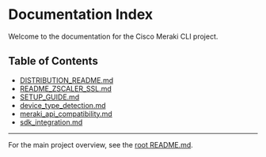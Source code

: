 # Documentation Index

Welcome to the documentation for the Cisco Meraki CLI project.

## Table of Contents

- [DISTRIBUTION_README.md](DISTRIBUTION_README.md)
- [README_ZSCALER_SSL.md](README_ZSCALER_SSL.md)
- [SETUP_GUIDE.md](SETUP_GUIDE.md)
- [device_type_detection.md](device_type_detection.md)
- [meraki_api_compatibility.md](meraki_api_compatibility.md)
- [sdk_integration.md](sdk_integration.md)

---

For the main project overview, see the [root README.md](../README.md).
